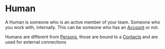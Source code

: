 # Human
A Human is someone who is an active member of your team. Someone who you work with, internally. This can be someone who has an [Account](/reference/dictionary#account) or not.

Humans are different from [Persons](/guide/apps/contacts/models/person), those are bound to a [Contacts](/guide/apps/contacts/models/contact) and are used for external connections


